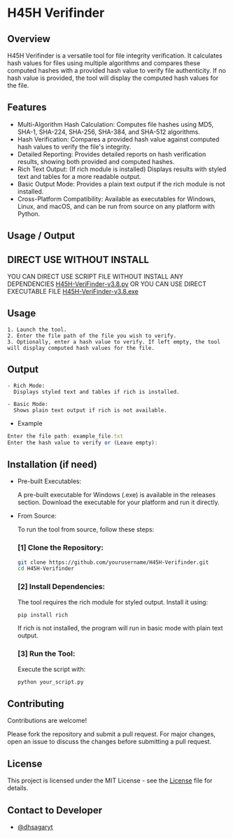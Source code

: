
# H45H Verifinder

## Overview

H45H Verifinder is a versatile tool for file integrity verification. It calculates hash values for files using multiple algorithms and compares these computed hashes with a provided hash value to verify file authenticity. If no hash value is provided, the tool will display the computed hash values for the file.
## Features

- Multi-Algorithm Hash Calculation: Computes file hashes using MD5, SHA-1, SHA-224, SHA-256, SHA-384, and SHA-512 algorithms.
- Hash Verification: Compares a provided hash value against computed hash values to verify the file's integrity.
- Detailed Reporting: Provides detailed reports on hash verification results, showing both provided and computed hashes.
- Rich Text Output: (If rich module is installed) Displays results with styled text and tables for a more readable output.
- Basic Output Mode: Provides a plain text output if the rich module is not installed.
- Cross-Platform Compatibility: Available as executables for Windows, Linux, and macOS, and can be run from source on any platform with Python.


## Usage / Output

 ## DIRECT USE WITHOUT INSTALL
 YOU CAN DIRECT USE SCRIPT FILE WITHOUT INSTALL ANY DEPENDENCIES [H45H-VeriFinder-v3.8.py](H45H-VeriFinder-v3.8.py) OR YOU CAN USE DIRECT EXECUTABLE FILE [H45H-VeriFinder-v3.8.exe](dist/)
 
 ## Usage

    1. Launch the tool.
    2. Enter the file path of the file you wish to verify.
    3. Optionally, enter a hash value to verify. If left empty, the tool will display computed hash values for the file.

 ## Output

    - Rich Mode:
      Displays styled text and tables if rich is installed.

    - Basic Mode: 
      Shows plain text output if rich is not available.

- Example
```javascript
Enter the file path: example_file.txt
Enter the hash value to verify or (Leave empty):
```

## Installation (if need)

 - Pre-built Executables: 
   
    A pre-built executable for Windows (.exe) is available in the releases section. Download the executable for your platform and run it directly.

 - From Source:
 
    To run the tool from source, follow these steps:
 
    ### [1] Clone the Repository:

     ```bash
     git clone https://github.com/yourusername/H45H-Verifinder.git
     cd H45H-Verifinder
     ```
    ### [2] Install Dependencies: 
   
     The tool requires the rich module for styled output. Install it using:
     
     ```bash
     pip install rich
     ```

     If rich is not installed, the program will run in basic mode with plain text output.

    ### [3] Run the Tool:
     Execute the script with:
    
     ```bash
     python your_script.py
     ```


## Contributing

Contributions are welcome! 

Please fork the repository and submit a pull request. For major changes, open an issue to discuss the changes before submitting a pull request.
## License

This project is licensed under the MIT License - see the [License](LICENSE) file for details.
## Contact to Developer

- [@dhsagaryt](https://www.instagram.com/dhsagaryt/)


